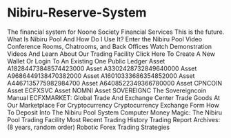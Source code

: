 # Nibiru-Reserve-System
The financial system for Noone Society Financial Services
This is the future.
What Is Nibiru Pool And How Do I Use It?
Enter the Nibiru Pool Video Conference Rooms, Chatrooms, and Back Offices
Watch Demonstration Videos And Learn About Our Trading Facility
Click Here To Create A New Wallet Or Login To An Existing One
Public Ledger
Asset A18284473848574423000
Asset A3302428732849640000
Asset A9686449138470382000
Asset A16010333686354852000
Asset A4467135775982984700
Asset A6408522349366780000
Asset CPNCOIN
Asset ECFXSVC
Asset NOMNI
Asset SOVEREIGNC
The Sovereigncoin Manual
ECFXMARKET: Global Trade And Exchange Center
Trade Goods At Our Marketplace For Cryptocurrency
Cryptocurrency Exchange Form
How To Deposit Into The Nibiru Pool System
Computer Money Magic: The Nibiru Pool Trading Facility
Most Recent Trading History
Trading Report Archives: (8 years, random order)
Robotic Forex Trading Strategies
